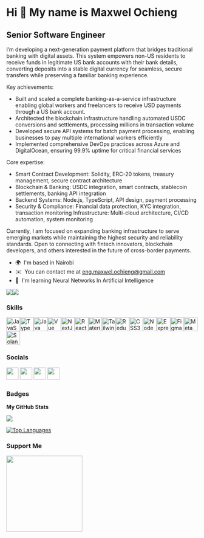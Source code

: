 Hi 👋 My name is Maxwel Ochieng
===============================


Senior Software Engineer 
-----------------------

I’m developing a next-generation payment platform that bridges traditional banking with digital assets. This system empowers non-US residents to receive funds in legitimate US bank accounts with their bank details, converting deposits into a stable digital currency for seamless, secure transfers while preserving a familiar banking experience.

Key achievements:

- Built and scaled a complete banking-as-a-service infrastructure enabling global workers and freelancers to receive USD payments through a US bank account. 
- Architected the blockchain infrastructure handling automated USDC conversions and settlements, processing millions in transaction volume
- Developed secure API systems for batch payment processing, enabling businesses to pay multiple international workers efficiently
- Implemented comprehensive DevOps practices across Azure and DigitalOcean, ensuring 99.9% uptime for critical financial services

Core expertise:

- Smart Contract Development: Solidity, ERC-20 tokens, treasury management, secure contract architecture
- Blockchain & Banking: USDC integration, smart contracts, stablecoin settlements, banking API integration
- Backend Systems: Node.js, TypeScript, API design, payment processing
- Security & Compliance: Financial data protection, KYC integration, transaction monitoring
Infrastructure: Multi-cloud architecture, CI/CD automation, system monitoring

Currently, I am focused on expanding banking infrastructure to serve emerging markets while maintaining the highest security and reliability standards. Open to connecting with fintech innovators, blockchain developers, and others interested in the future of cross-border payments.

* 🌍  I'm based in Nairobi
* ✉️  You can contact me at [eng.maxwel.ochieng@gmail.com](mailto:eng.maxwel.ochieng@gmail.com)
* 🧠  I'm learning Neural Networks In Artificial Intelligence

<a href="https://www.github.com/moochieng" target="_blank" rel="noreferrer"><img
src="https://img.shields.io/github/followers/moochieng?logo=github&style=for-the-badge&color=ef4444&labelColor=1c1917" /></a><a href="https://www.twitter.com/mochieng_" target="_blank" rel="noreferrer"><img
src="https://img.shields.io/twitter/follow/mochieng_?logo=twitter&style=for-the-badge&color=ef4444&labelColor=1c1917"/></a>

### Skills


<p align="left">
<a href="https://developer.mozilla.org/en-US/docs/Web/JavaScript" target="_blank" rel="noreferrer"><img src="https://raw.githubusercontent.com/danielcranney/readme-generator/main/public/icons/skills/javascript-colored.svg" width="36" height="36" alt="JavaScript" /></a><a href="https://www.typescriptlang.org/" target="_blank" rel="noreferrer"><img src="https://raw.githubusercontent.com/danielcranney/readme-generator/main/public/icons/skills/typescript-colored.svg" width="36" height="36" alt="TypeScript" /></a><a href="https://www.oracle.com/java/" target="_blank" rel="noreferrer"><img src="https://raw.githubusercontent.com/danielcranney/readme-generator/main/public/icons/skills/java-colored.svg" width="36" height="36" alt="Java" /></a><a href="https://vuejs.org/" target="_blank" rel="noreferrer"><img src="https://raw.githubusercontent.com/danielcranney/readme-generator/main/public/icons/skills/vuejs-colored.svg" width="36" height="36" alt="Vue" /></a><a href="https://nextjs.org/docs" target="_blank" rel="noreferrer"><img src="https://raw.githubusercontent.com/danielcranney/readme-generator/main/public/icons/skills/nextjs-colored.svg" width="36" height="36" alt="NextJs" /></a><a href="https://reactjs.org/" target="_blank" rel="noreferrer"><img src="https://raw.githubusercontent.com/danielcranney/readme-generator/main/public/icons/skills/react-colored.svg" width="36" height="36" alt="React" /></a><a href="https://mui.com/" target="_blank" rel="noreferrer"><img src="https://raw.githubusercontent.com/danielcranney/readme-generator/main/public/icons/skills/materialui-colored.svg" width="36" height="36" alt="Material UI" /></a><a href="https://tailwindcss.com/" target="_blank" rel="noreferrer"><img src="https://raw.githubusercontent.com/danielcranney/readme-generator/main/public/icons/skills/tailwindcss-colored.svg" width="36" height="36" alt="TailwindCSS" /></a><a href="https://redux.js.org/" target="_blank" rel="noreferrer"><img src="https://raw.githubusercontent.com/danielcranney/readme-generator/main/public/icons/skills/redux-colored.svg" width="36" height="36" alt="Redux" /></a><a href="https://www.w3.org/TR/CSS/#css" target="_blank" rel="noreferrer"><img src="https://raw.githubusercontent.com/danielcranney/readme-generator/main/public/icons/skills/css3-colored.svg" width="36" height="36" alt="CSS3" /></a><a href="https://nodejs.org/en/" target="_blank" rel="noreferrer"><img src="https://raw.githubusercontent.com/danielcranney/readme-generator/main/public/icons/skills/nodejs-colored.svg" width="36" height="36" alt="NodeJS" /></a><a href="https://expressjs.com/" target="_blank" rel="noreferrer"><img src="https://raw.githubusercontent.com/danielcranney/readme-generator/main/public/icons/skills/express-colored.svg" width="36" height="36" alt="Express" /></a><a href="https://www.figma.com/" target="_blank" rel="noreferrer"><img src="https://raw.githubusercontent.com/danielcranney/readme-generator/main/public/icons/skills/figma-colored.svg" width="36" height="36" alt="Figma" /></a><a href="https://metamask.io/" target="_blank" rel="noreferrer"><img src="https://raw.githubusercontent.com/danielcranney/readme-generator/main/public/icons/skills/metamask-colored.svg" width="36" height="36" alt="MetaMask" /></a><a href="https://solana.com/" target="_blank" rel="noreferrer"><img src="https://raw.githubusercontent.com/danielcranney/readme-generator/main/public/icons/skills/solana-colored.svg" width="36" height="36" alt="Solana" /></a></p>

### Socials<p align="left"> <a href="https://www.dev.to/devmaxwel" target="_blank" rel="noreferrer"><img src="https://raw.githubusercontent.com/danielcranney/readme-generator/main/public/icons/socials/devdotto.svg" width="32" height="32" /></a> <a href="https://www.github.com/devmaxwel" target="_blank" rel="noreferrer"><img src="https://raw.githubusercontent.com/danielcranney/readme-generator/main/public/icons/socials/github.svg" width="32" height="32" /></a> <a href="http://www.instagram.com/mochieng_dev" target="_blank" rel="noreferrer"><img src="https://raw.githubusercontent.com/danielcranney/readme-generator/main/public/icons/socials/instagram.svg" width="32" height="32" /></a> <a href="https://www.twitter.com/mochieng_" target="_blank" rel="noreferrer"><img src="https://raw.githubusercontent.com/danielcranney/readme-generator/main/public/icons/socials/twitter.svg" width="32" height="32" /></a></p>

### Badges

<b>My GitHub Stats</b>

<a href="http://www.github.com/moochieng"><img src="https://github-readme-streak-stats.herokuapp.com/?user=moochieng&stroke=ffffff&background=1c1917&ring=0891b2&fire=0891b2&currStreakNum=ffffff&currStreakLabel=0891b2&sideNums=ffffff&sideLabels=ffffff&dates=ffffff&hide_border=true" /></a>

<a href="https://github.com/moochieng" align="left"><img src="https://github-readme-stats.vercel.app/api/top-langs/?username=moochieng&langs_count=10&title_color=0891b2&text_color=ffffff&icon_color=ef4444&bg_color=1c1917&hide_border=true&locale=en&custom_title=Top%20%Languages" alt="Top Languages" /></a>

### Support Me

<a href="https://www.buymeacoffee.com/mochieng"><img src="https://cdn.buymeacoffee.com/buttons/v2/default-yellow.png" width="200" /></a>

